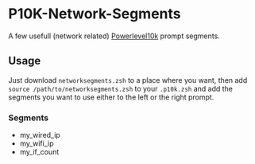 # P10K-Network-Segments
A few usefull (network related) [Powerlevel10k](https://github.com/romkatv/powerlevel10k) prompt segments.

## Usage

Just download ``networksegments.zsh`` to a place where you want, then add ``source /path/to/networksegments.zsh`` to your ``.p10k.zsh`` and add the segments you want to use either to the left or the right prompt.

### Segments
- my\_wired\_ip
- my\_wifi\_ip
- my\_if\_count
